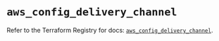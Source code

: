 # `aws_config_delivery_channel`

Refer to the Terraform Registry for docs: [`aws_config_delivery_channel`](https://registry.terraform.io/providers/hashicorp/aws/5.39.1/docs/resources/config_delivery_channel).
